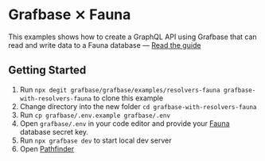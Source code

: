 # Grafbase ⨯ Fauna

This examples shows how to create a GraphQL API using Grafbase that can read and write data to a Fauna database &mdash; [Read the guide](https://grafbase.com/guides/build-and-deploy-a-graphql-api-to-the-edge-with-fauna)

## Getting Started

1. Run `npx degit grafbase/grafbase/examples/resolvers-fauna grafbase-with-resolvers-fauna` to clone this example
2. Change directory into the new folder `cd grafbase-with-resolvers-fauna`
3. Run `cp grafbase/.env.example grafbase/.env`
4. Open `grafbase/.env` in your code editor and provide your [Fauna](https://Fauna.com) database secret key.
5. Run `npx grafbase dev` to start local dev server
6. Open [Pathfinder](http://localhost:4000)
